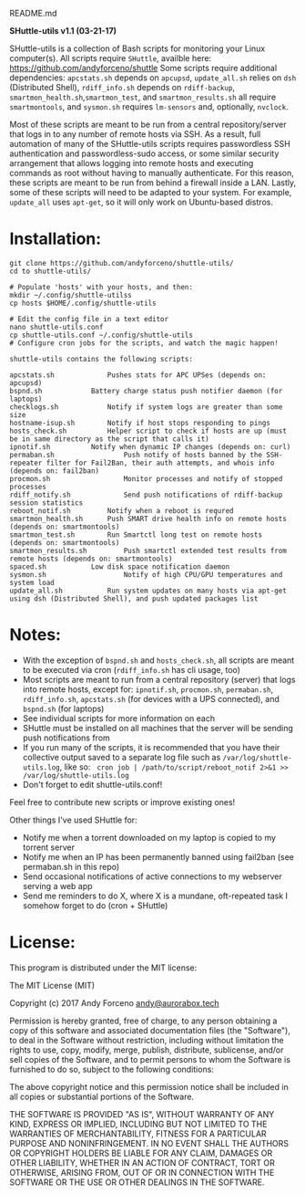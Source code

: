 README.md

**SHuttle-utils v1.1 (03-21-17)**

SHuttle-utils is a collection of Bash scripts for monitoring your Linux computer(s). All scripts require `SHuttle`, availble here: https://github.com/andyforceno/shuttle
Some scripts require additional dependencies: `apcstats.sh` depends on `apcupsd`, `update_all.sh` relies on `dsh` (Distributed Shell), `rdiff_info.sh` depends on `rdiff-backup`, `smartmon_health.sh`,`smartmon_test`, and `smartmon_results.sh` all require `smartmontools`, and `sysmon.sh` requires `lm-sensors` and, optionally, `nvclock`.

Most of these scripts are meant to be run from a central repository/server that logs in to any number of remote hosts via SSH. As a result, full automation of many of the SHuttle-utils scripts requires passwordless SSH authentication and passwordless-sudo access, or some similar security arrangement that allows logging into remote hosts and executing commands as root without having to manually authenticate. For this reason, these scripts are meant to be run from behind a firewall inside a LAN. Lastly, some of these scripts will need to be adapted to your system. For example, `update_all` uses `apt-get`, so it will only work on Ubuntu-based distros.

# Installation:
    git clone https://github.com/andyforceno/shuttle-utils/
    cd to shuttle-utils/

    # Populate 'hosts' with your hosts, and then:
    mkdir ~/.config/shuttle-utilss
    cp hosts $HOME/.config/shuttle-utils

    # Edit the config file in a text editor
    nano shuttle-utils.conf
    cp shuttle-utils.conf ~/.config/shuttle-utils
    # Configure cron jobs for the scripts, and watch the magic happen!


``` 
shuttle-utils contains the following scripts:

apcstats.sh 			Pushes stats for APC UPSes (depends on: apcupsd)
bspnd.sh			Battery charge status push notifier daemon (for laptops)
checklogs.sh			Notify if system logs are greater than some size
hostname-isup.sh		Notify if host stops responding to pings
hosts_check.sh			Helper script to check if hosts are up (must be in same directory as the script that calls it)
ipnotif.sh			Notify when dynamic IP changes (depends on: curl)
permaban.sh            		Push notify of hosts banned by the SSH-repeater filter for Fail2Ban, their auth attempts, and whois info (depends on: fail2ban)
procmon.sh             		Monitor processes and notify of stopped processes
rdiff_notify.sh        		Send push notifications of rdiff-backup session statistics
reboot_notif.sh			Notify when a reboot is requred
smartmon_health.sh		Push SMART drive health info on remote hosts (depends on: smartmontools)
smartmon_test.sh		Run Smartctl long test on remote hosts (depends on: smartmontools)
smartmon_results.sh     	Push smartctl extended test results from remote hosts (depends on: smartmontools)
spaced.sh			Low disk space notification daemon
sysmon.sh               	Notify of high CPU/GPU temperatures and system load
update_all.sh			Run system updates on many hosts via apt-get using dsh (Distributed Shell), and push updated packages list
```


# Notes:
* With the exception of `bspnd.sh` and `hosts_check.sh`, all scripts are meant to be executed via cron (`rdiff_info.sh` has cli usage, too)
* Most scripts are meant to run from a central repository (server) that logs into remote hosts, except for: `ipnotif.sh`, `procmon.sh`, `permaban.sh`, `rdiff_info.sh`, `apcstats.sh` (for devices with a UPS connected), and `bspnd.sh` (for laptops) 
* See individual scripts for more information on each
* SHuttle must be installed on all machines that the server will be sending push notifications from
* If you run many of the scripts, it is recommended that you have their collective output saved to a separate log file such as `/var/log/shuttle-utils.log`, like so:
` cron job | /path/to/script/reboot_notif 2>&1 >> /var/log/shuttle-utils.log`
* Don't forget to edit shuttle-utils.conf!

Feel free to contribute new scripts or improve existing ones!

Other things I've used SHuttle for:
* Notify me when a torrent downloaded on my laptop is copied to my torrent server
* Notify me when an IP has been permanently banned using fail2ban (see permaban.sh in this repo)
* Send occasional notifications of active connections to my webserver serving a web app
* Send me reminders to do X, where X is a mundane, oft-repeated task I somehow forget to do (cron + SHuttle)


# License:
This program is distributed under the MIT license:

The MIT License (MIT)

Copyright (c) 2017 Andy Forceno <andy@aurorabox.tech>

Permission is hereby granted, free of charge, to any person obtaining a copy of this software and associated documentation files (the "Software"), to deal in the Software without restriction, including without limitation the rights to use, copy, modify, merge, publish, distribute, sublicense, and/or sell copies of the Software, and to permit persons to whom the Software is furnished to do so, subject to the following conditions:

The above copyright notice and this permission notice shall be included in all copies or substantial portions of the Software.

THE SOFTWARE IS PROVIDED "AS IS", WITHOUT WARRANTY OF ANY KIND, EXPRESS OR IMPLIED, INCLUDING BUT NOT LIMITED TO THE WARRANTIES OF MERCHANTABILITY, FITNESS FOR A PARTICULAR PURPOSE AND NONINFRINGEMENT. IN NO EVENT SHALL THE AUTHORS OR COPYRIGHT HOLDERS BE LIABLE FOR ANY CLAIM, DAMAGES OR OTHER LIABILITY, WHETHER IN AN ACTION OF CONTRACT, TORT OR OTHERWISE, ARISING FROM, OUT OF OR IN CONNECTION WITH THE SOFTWARE OR THE USE OR OTHER DEALINGS IN THE SOFTWARE.
